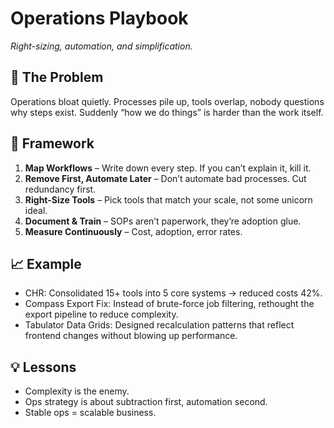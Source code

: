# Operations Playbook
*Right-sizing, automation, and simplification.*

## 🚩 The Problem
Operations bloat quietly. Processes pile up, tools overlap, nobody questions why steps exist. Suddenly “how we do things” is harder than the work itself.

## 🔧 Framework
1. **Map Workflows** – Write down every step. If you can’t explain it, kill it.  
2. **Remove First, Automate Later** – Don’t automate bad processes. Cut redundancy first.  
3. **Right-Size Tools** – Pick tools that match your scale, not some unicorn ideal.  
4. **Document & Train** – SOPs aren’t paperwork, they’re adoption glue.  
5. **Measure Continuously** – Cost, adoption, error rates.  

## 📈 Example
- CHR: Consolidated 15+ tools into 5 core systems → reduced costs 42%.  
- Compass Export Fix: Instead of brute-force job filtering, rethought the export pipeline to reduce complexity.  
- Tabulator Data Grids: Designed recalculation patterns that reflect frontend changes without blowing up performance.  

## 💡 Lessons
- Complexity is the enemy.  
- Ops strategy is about subtraction first, automation second.  
- Stable ops = scalable business.
